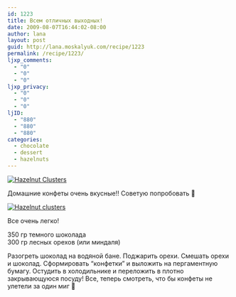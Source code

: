 ```yaml
---
id: 1223
title: Всем отличных выходных!
date: 2009-08-07T16:44:02-08:00
author: lana
layout: post
guid: http://lana.moskalyuk.com/recipe/1223
permalink: /recipe/1223/
ljxp_comments:
  - "0"
  - "0"
  - "0"
ljxp_privacy:
  - "0"
  - "0"
  - "0"
ljID:
  - "880"
  - "880"
  - "880"
categories:
  - chocolate
  - dessert
  - hazelnuts
---
```

<a class="flickr-image alignnone" title="Hazelnut Clusters" href="http://www.flickr.com/photos/67405678@N00/3787796112/" target="_blank"><img src="http://farm3.static.flickr.com/2462/3787796112_41e98731fe.jpg" alt="Hazelnut Clusters" /></a>

Домашние конфеты очень вкусные!! Советую попробовать 🙂

<a class="flickr-image alignnone" title="Hazelnut clusters" href="http://www.flickr.com/photos/67405678@N00/3786985509/" target="_blank"><img src="http://farm3.static.flickr.com/2573/3786985509_24e0fb64a1.jpg" alt="Hazelnut clusters" /></a>

Все очень легко!

350 гр темного шоколада  
300 гр лесных орехов (или миндаля)

Разогреть шоколад на водяной бане. Поджарить орехи. Смешать орехи и шоколад. Сформировать &#8220;конфетки&#8221; и выложить на пергаментную бумагу. Остудить в холодильнике и переложить в плотно закрывающуюся посуду! Все, теперь смотреть, что бы конфеты не улетели за один миг 🙂